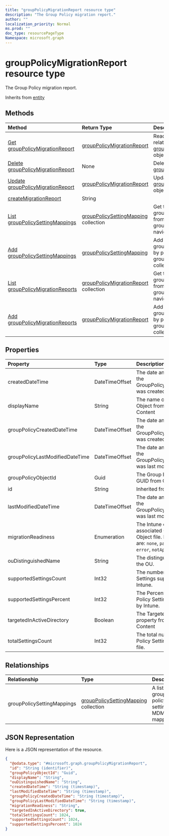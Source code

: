 ```yaml
---
title: "groupPolicyMigrationReport resource type"
description: "The Group Policy migration report."
author: ""
localization_priority: Normal
ms.prod: ""
doc_type: resourcePageType
Namespace: microsoft.graph
---
```



# groupPolicyMigrationReport resource type

The Group Policy migration report.


Inherits from [entity](../resources/entity.md)

## Methods
|Method|Return Type|Description|
|:---|:---|:---|
|[Get groupPolicyMigrationReport](../api/grouppolicymigrationreport-get.md)|[groupPolicyMigrationReport](../resources/groupPolicyMigrationReport.md)|Read properties and relationships of the [groupPolicyMigrationReport](../resources/grouppolicymigrationreport.md) object.|
|[Delete groupPolicyMigrationReport](../api/grouppolicymigrationreport-delete.md)|None|Deletes a [groupPolicyMigrationReport](../resources/grouppolicymigrationreport.md).|
|[Update groupPolicyMigrationReport](../api/grouppolicymigrationreport-update.md)|[groupPolicyMigrationReport](../resources/groupPolicyMigrationReport.md)|Update the properties of a [groupPolicyMigrationReport](../resources/grouppolicymigrationreport.md) object.|
|[createMigrationReport](../api/grouppolicymigrationreport-createmigrationreport.md)|String||
|[List groupPolicySettingMappings](../api/grouppolicymigrationreport-list-grouppolicysettingmappings.md)|[groupPolicySettingMapping](../resources/groupPolicySettingMapping.md) collection|Get the groupPolicySettingMappings from the groupPolicySettingMappings navigation property.|
|[Add groupPolicySettingMappings](../api/grouppolicymigrationreport-post-grouppolicysettingmappings.md)|[groupPolicySettingMapping](../resources/groupPolicySettingMapping.md)|Add groupPolicySettingMappings by posting to the groupPolicySettingMappings collection.|
|[List groupPolicyMigrationReports](../api/intune-devices-devicemanagement-list-grouppolicymigrationreports.md)|[groupPolicyMigrationReport](../resources/groupPolicyMigrationReport.md) collection|Get the groupPolicyMigrationReports from the groupPolicyMigrationReports navigation property.|
|[Add groupPolicyMigrationReports](../api/intune-devices-devicemanagement-post-grouppolicymigrationreports.md)|[groupPolicyMigrationReport](../resources/groupPolicyMigrationReport.md)|Add groupPolicyMigrationReports by posting to the groupPolicyMigrationReports collection.|

## Properties
|Property|Type|Description|
|:---|:---|:---|
|createdDateTime|DateTimeOffset|The date and time at which the GroupPolicyMigrationReport was created.|
|displayName|String|The name of Group Policy Object from the GPO Xml Content|
|groupPolicyCreatedDateTime|DateTimeOffset|The date and time at which the GroupPolicyMigrationReport was created.|
|groupPolicyLastModifiedDateTime|DateTimeOffset|The date and time at which the GroupPolicyMigrationReport was last modified.|
|groupPolicyObjectId|Guid|The Group Policy Object GUID from GPO Xml content|
|id|String| Inherited from [entity](../resources/entity.md)|
|lastModifiedDateTime|DateTimeOffset|The date and time at which the GroupPolicyMigrationReport was last modified.|
|migrationReadiness|Enumeration|The Intune coverage for the associated Group Policy Object file. Possible values are: `none`, `partial`, `complete`, `error`, `notApplicable`.|
|ouDistinguishedName|String|The distinguished name of the OU.|
|supportedSettingsCount|Int32|The number of Group Policy Settings supported by Intune.|
|supportedSettingsPercent|Int32|The Percentage of Group Policy Settings supported by Intune.|
|targetedInActiveDirectory|Boolean|The Targeted in AD property from GPO Xml Content|
|totalSettingsCount|Int32|The total number of Group Policy Settings from GPO file.|

## Relationships
|Relationship|Type|Description|
|:---|:---|:---|
|groupPolicySettingMappings|[groupPolicySettingMapping](../resources/groupPolicySettingMapping.md) collection|A list of group policy settings to MDM/Intune mappings.|

## JSON Representation
Here is a JSON representation of the resource.
<!-- {
  "blockType": "resource",
  "keyProperty": "id",
  "@odata.type": "microsoft.graph.groupPolicyMigrationReport",
  "baseType": "microsoft.graph.entity",
  "openType": false
}
-->
``` json
{
  "@odata.type": "#microsoft.graph.groupPolicyMigrationReport",
  "id": "String (identifier)",
  "groupPolicyObjectId": "Guid",
  "displayName": "String",
  "ouDistinguishedName": "String",
  "createdDateTime": "String (timestamp)",
  "lastModifiedDateTime": "String (timestamp)",
  "groupPolicyCreatedDateTime": "String (timestamp)",
  "groupPolicyLastModifiedDateTime": "String (timestamp)",
  "migrationReadiness": "String",
  "targetedInActiveDirectory": true,
  "totalSettingsCount": 1024,
  "supportedSettingsCount": 1024,
  "supportedSettingsPercent": 1024
}
```

